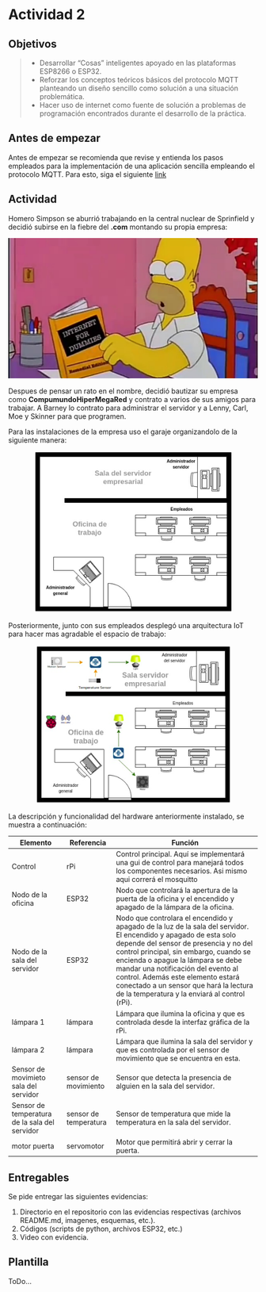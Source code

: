 # Actividad 2

## Objetivos

> * Desarrollar “Cosas” inteligentes apoyado en las plataformas ESP8266 o ESP32.
> * Reforzar los conceptos teóricos básicos del protocolo MQTT planteando un diseño sencillo como solución a una situación problemática.
> * Hacer uso de internet como fuente de solución a problemas de programación encontrados durante el desarrollo de la práctica.


## Antes de empezar

Antes de empezar se recomienda que revise y entienda los pasos empleados para la implementación de una aplicación sencilla empleando el protocolo MQTT. Para esto, siga el siguiente [link](ejemplo_resuelto/)

## Actividad

Homero Simpson se aburrió trabajando en la central nuclear de Sprinfield y decidió subirse en la fiebre del **.com** montando su propia empresa:

<p align = "center">
<img src = "homero.png">
</p>

Despues de pensar un rato en el nombre, decidió bautizar su empresa como **CompumundoHiperMegaRed** y contrato a varios de sus amigos para trabajar. A Barney lo contrato para administrar el servidor y a Lenny, Carl, Moe y Skinner para que programen. 

Para las instalaciones de la empresa uso el garaje organizandolo de la siguiente manera:

<p align = "center">
<img src = "casa_sin_iot.png">
</p>

Posteriormente, junto con sus empleados desplegó una arquitectura IoT para hacer mas agradable el espacio de trabajo:

<p align = "center">
<img src = "casa_con_iot.png">
</p>


La descripción y funcionalidad del hardware anteriormente instalado, se muestra a continuación:


|Elemento|Referencia|Función|
|----|----|----|
|Control|rPi|Control principal. Aquí se implementará una gui de control para manejará todos los componentes necesarios. Asi mismo aqui correrá el mosquitto|
|Nodo de la oficina|ESP32|Nodo que controlará la apertura de la puerta de la oficina y el encendido y apagado de la lámpara de la oficina.|
|Nodo de la sala del servidor|ESP32|Nodo que controlara el encendido y apagado de la luz de la sala del servidor. El encendido y apagado de esta solo depende del sensor de presencia y no del control principal, sin embargo, cuando se encienda o apague la lámpara se debe mandar una notificación del evento al control. Además este elemento estará conectado a un sensor que hará la lectura de la temperatura y la enviará al control (rPi).|
|lámpara 1|lámpara|Lámpara que ilumina la oficina y que es controlada desde la interfaz gráfica de la rPi.|
|lámpara 2|lámpara|Lámpara que ilumina la sala del servidor y que es controlada por el sensor de movimiento que se encuentra en esta.|
|Sensor de movimieto sala del servidor|sensor de movimiento|Sensor que detecta la presencia de alguien en la sala del servidor.|
|Sensor de temperatura de la sala del servidor|sensor de temperatura|Sensor de temperatura que mide la temperatura en la sala del servidor.|
|motor puerta|servomotor|Motor que permitirá abrir y cerrar la puerta.|

## Entregables

Se pide entregar las siguientes evidencias:
1. Directorio en el repositorio con las evidencias respectivas (archivos README.md, imagenes, esquemas, etc.). 
2.	Códigos (scripts de python, archivos ESP32, etc.)
3.	Video con evidencia.

## Plantilla 

ToDo...